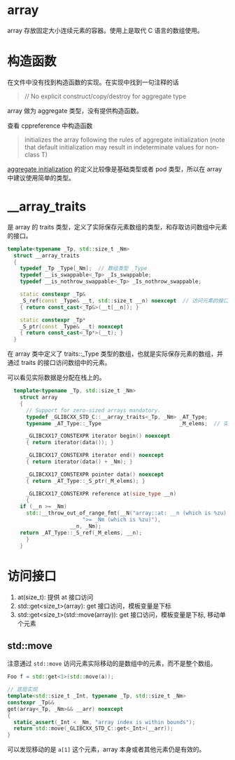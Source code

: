 
# array

array 存放固定大小连续元素的容器。使用上是取代 C 语言的数组使用。

# 构造函数

在文件中没有找到构造函数的实现。在实现中找到一句注释的话

> // No explicit construct/copy/destroy for aggregate type

array 做为 aggregate 类型，没有提供构造函数。

查看 cppreference 中构造函数

> initializes the array following the rules of aggregate initialization (note that default initialization may result in indeterminate values for non-class T) 

[aggregate initialization](https://en.cppreference.com/w/cpp/language/aggregate_initialization) 的定义比较像是基础类型或者 pod 类型，所以在 array 中建议使用简单的类型。

# __array_traits

是 array 的 traits 类型，定义了实际保存元素数组的类型，和存取访问数组中元素的接口。

```c++
template<typename _Tp, std::size_t _Nm>
  struct __array_traits
  {
    typedef _Tp _Type[_Nm];  // 数组类型 _Type
    typedef __is_swappable<_Tp> _Is_swappable;
    typedef __is_nothrow_swappable<_Tp> _Is_nothrow_swappable;

    static constexpr _Tp&
    _S_ref(const _Type& __t, std::size_t __n) noexcept  // 访问元素的接口
    { return const_cast<_Tp&>(__t[__n]); }

    static constexpr _Tp*
    _S_ptr(const _Type& __t) noexcept
    { return const_cast<_Tp*>(__t); }
  }
```

在 array 类中定义了 traits::_Type 类型的数组，也就是实际保存元素的数组，并通过 traits 的接口访问数组中的元素。

可以看见实际数据是分配在栈上的。

```c++
  template<typename _Tp, std::size_t _Nm>
    struct array
    {
      // Support for zero-sized arrays mandatory.
      typedef _GLIBCXX_STD_C::__array_traits<_Tp, _Nm> _AT_Type;
      typename _AT_Type::_Type                         _M_elems;  // 实际保存元素的数组

      _GLIBCXX17_CONSTEXPR iterator begin() noexcept
      { return iterator(data()); }

      _GLIBCXX17_CONSTEXPR iterator end() noexcept
      { return iterator(data() + _Nm); }

      _GLIBCXX17_CONSTEXPR pointer data() noexcept
      { return _AT_Type::_S_ptr(_M_elems); }

      _GLIBCXX17_CONSTEXPR reference at(size_type __n)
      {
	if (__n >= _Nm)
	  std::__throw_out_of_range_fmt(__N("array::at: __n (which is %zu) "
					    ">= _Nm (which is %zu)"),
					__n, _Nm);
	return _AT_Type::_S_ref(_M_elems, __n);
      }
    }
```

# 访问接口

1. at(size_t): 提供 at 接口访问
2. std::get<size_t>(array): get 接口访问，模板变量是下标
3. std::get<size_t>(std::move(array)): get 接口访问，模板变量是下标, 移动单个元素

## std::move

注意通过 `std::move` 访问元素实际移动的是数组中的元素，而不是整个数组。

```c++
Foo f = std::get<1>(std::move(a));

// 底层实现
template<std::size_t _Int, typename _Tp, std::size_t _Nm>
constexpr _Tp&&
get(array<_Tp, _Nm>&& __arr) noexcept
{
  static_assert(_Int < _Nm, "array index is within bounds");
  return std::move(_GLIBCXX_STD_C::get<_Int>(__arr));
}
```

可以发现移动的是 `a[1]` 这个元素，array 本身或者其他元素仍是有效的。
